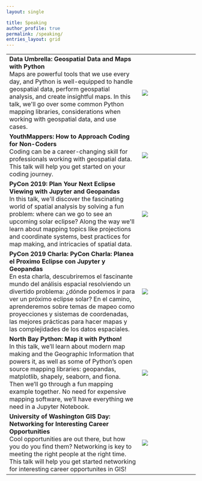```yaml
---
layout: single

title: Speaking
author_profile: true
permalink: /speaking/
entries_layout: grid
---
```



<table style="width:100%; border:none;" cellspacing="10" >

<tr style="border:none;">
  <td style="border: none;font-size:16px;">
    <span style="font-weight:700;">Data Umbrella: Geospatial Data and Maps with Python</span>
    <br>
Maps are powerful tools that we use every day, and Python is well-equipped to handle geospatial data, perform geospatial analysis, and create insightful maps. In this talk, we'll go over some common Python mapping libraries, considerations when working with geospatial data, and use cases.
  </td>
  <td style="width:30%;border:none;font-size:16px;">
	<a href="https://www.youtube.com/watch?v=EXHG-bLGT0Y">
		<img src= "{{ "assets/images/speaking/DataUmbrellaWebinar.PNG" | relative_url }}"/>
	</a>
  </td>
</tr>

<tr style="border:none;">
  <td style="border: none;font-size:16px;">
    <span style="font-weight:700;">YouthMappers: How to Approach Coding for Non-Coders</span>
    <br>
Coding can be a career-changing skill for professionals working with geospatial data. This talk will help you get started on your coding journey.
  </td>
  <td style="width:30%;border:none;font-size:16px;">
	<a href="https://www.youtube.com/watch?v=N5TzlCFJmOk">
		<img src= "{{ "assets/images/speaking/YouthMappers.PNG" | relative_url }}"/>
	</a>
  </td>
</tr>

<tr style="border:none;">
  <td style="border: none;font-size:16px;">
    <span style="font-weight:700;">PyCon 2019: Plan Your Next Eclipse Viewing with Jupyter and Geopandas</span>
    <br>
In this talk, we'll discover the fascinating world of spatial analysis by solving a fun problem: where can we go to see an upcoming solar eclipse? Along the way we'll learn about mapping topics like projections and coordinate systems, best practices for map making, and intricacies of spatial data.
  </td>
  <td style="width:30%;border:none;font-size:16px;">
	<a href="https://www.youtube.com/watch?v=PIPJAE-PXd4">
		<img src= "{{ "assets/images/speaking/PyCon2019.PNG" | relative_url }}"/>
	</a>
  </td>
</tr>

<tr style="border:none;">
  <td style="border: none;font-size:16px;">
    <span style="font-weight:700;">PyCon 2019 Charla: PyCon Charla: Planea el Proximo Eclipse con Jupyter y Geopandas</span>
    <br>
En esta charla, descubriremos el fascinante mundo del análisis espacial resolviendo un divertido problema: ¿dónde podemos ir para ver un próximo eclipse solar? En el camino, aprenderemos sobre temas de mapeo como proyecciones y sistemas de coordenadas, las mejores prácticas para hacer mapas y las complejidades de los datos espaciales.
  </td>
  <td style="width:30%;border:none;font-size:16px;">
	<a href="https://youtu.be/tTIWVfltBbk">
		<img src= "{{ "assets/images/speaking/PyCon2019_charla.PNG" | relative_url }}"/>
	</a>
  </td>
</tr>

<tr style="border:none;">
  <td style="border: none;font-size:16px;">
    <span style="font-weight:700;">North Bay Python: Map it with Python!</span>
    <br>
In this talk, we’ll learn about modern map making and the Geographic Information that powers it, as well as some of Python’s open source mapping libraries: geopandas, matplotlib, shapely, seaborn, and fiona. Then we’ll go through a fun mapping example together. No need for expensive mapping software, we’ll have everything we need in a Jupyter Notebook.
  </td>
  <td style="width:30%;border:none;font-size:16px;">
	<a href="https://www.youtube.com/watch?v=wsSEKm-rU6U">
		<img src= "{{ "assets/images/speaking/NBPy.PNG" | relative_url }}"/>
	</a>
  </td>
</tr>

<tr style="border:none;">
  <td style="border: none;font-size:16px;">
    <span style="font-weight:700;">University of Washington GIS Day: Networking for Interesting Career Opportunities</span>
    <br>
Cool opportunities are out there, but how you do you find them? Networking is key to meeting the right people at the right time. This talk will help you get started networking for interesting career opportunites in GIS!
  </td>
  <td style="width:30%;border:none;font-size:16px;">
	<a href="https://www.youtube.com/watch?v=z-q4znBqokw&t=1s">
		<img src= "{{ "assets/images/speaking/UWGIS2014.jpg" | relative_url }}"/>
	</a>
  </td>
</tr>


</table>
